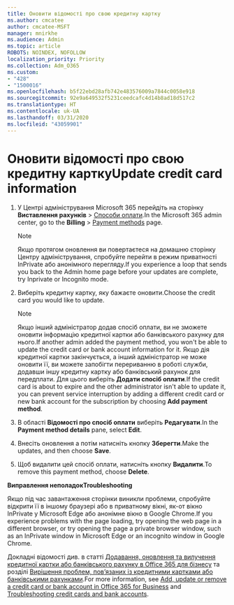 ```yaml
---
title: Оновити відомості про свою кредитну картку
ms.author: cmcatee
author: cmcatee-MSFT
manager: mnirkhe
ms.audience: Admin
ms.topic: article
ROBOTS: NOINDEX, NOFOLLOW
localization_priority: Priority
ms.collection: Adm_O365
ms.custom:
- "428"
- "1500016"
ms.openlocfilehash: b5f22ebd28afb742e483576009a7844c0058e918
ms.sourcegitcommit: 92e9a649532f5231ceedcafc4d14b8ad18d517c2
ms.translationtype: HT
ms.contentlocale: uk-UA
ms.lasthandoff: 03/31/2020
ms.locfileid: "43059901"
---
```

# <a name="update-credit-card-information"></a><span data-ttu-id="a1ba3-102">Оновити відомості про свою кредитну картку</span><span class="sxs-lookup"><span data-stu-id="a1ba3-102">Update credit card information</span></span>

1. <span data-ttu-id="a1ba3-103">У Центрі адміністрування Microsoft 365 перейдіть на сторінку **Виставлення рахунків** \> [Способи оплати](https://go.microsoft.com/fwlink/p/?linkid=2018806).</span><span class="sxs-lookup"><span data-stu-id="a1ba3-103">In the Microsoft 365 admin center, go to the **Billing** \> [Payment methods](https://go.microsoft.com/fwlink/p/?linkid=2018806) page.</span></span>

    > [!NOTE]
    > <span data-ttu-id="a1ba3-104">Якщо протягом оновлення ви повертаєтеся на домашню сторінку Центру адміністрування, спробуйте перейти в режим приватності InPrivate або анонімного перегляду.</span><span class="sxs-lookup"><span data-stu-id="a1ba3-104">If you experience a loop that sends you back to the Admin home page before your updates are complete, try Inprivate or Incognito mode.</span></span>
  
2. <span data-ttu-id="a1ba3-105">Виберіть кредитну картку, яку бажаєте оновити.</span><span class="sxs-lookup"><span data-stu-id="a1ba3-105">Choose the credit card you would like to update.</span></span>

    > [!NOTE]
    > <span data-ttu-id="a1ba3-106">Якщо інший адміністратор додав спосіб оплати, ви не зможете оновити інформацію кредитної картки або банківського рахунку для нього.</span><span class="sxs-lookup"><span data-stu-id="a1ba3-106">If another admin added the payment method, you won't be able to update the credit card or bank account information for it.</span></span> <span data-ttu-id="a1ba3-107">Якщо дія кредитної картки закінчується, а інший адміністратор не може оновити її, ви можете запобігти перериванню в роботі служби, додавши іншу кредитну картку або банківський рахунок для передплати. Для цього виберіть **Додати спосіб оплати**.</span><span class="sxs-lookup"><span data-stu-id="a1ba3-107">If the credit card is about to expire and the other administrator isn't able to update it, you can prevent service interruption by adding a different credit card or new bank account for the subscription by choosing **Add payment method**.</span></span>
  
3. <span data-ttu-id="a1ba3-108">В області **Відомості про спосіб оплати** виберіть **Редагувати**.</span><span class="sxs-lookup"><span data-stu-id="a1ba3-108">In the **Payment method details** pane, select **Edit**.</span></span>

4. <span data-ttu-id="a1ba3-109">Внесіть оновлення а потім натисніть кнопку **Зберегти**.</span><span class="sxs-lookup"><span data-stu-id="a1ba3-109">Make the updates, and then choose **Save**.</span></span>

5. <span data-ttu-id="a1ba3-110">Щоб видалити цей спосіб оплати, натисніть кнопку **Видалити**.</span><span class="sxs-lookup"><span data-stu-id="a1ba3-110">To remove this payment method, choose **Delete**.</span></span>

<span data-ttu-id="a1ba3-111">**Виправлення неполадок**</span><span class="sxs-lookup"><span data-stu-id="a1ba3-111">**Troubleshooting**</span></span>

<span data-ttu-id="a1ba3-112">Якщо під час завантаження сторінки виникли проблеми, спробуйте відкрити її в іншому браузері або в приватному вікні, як-от вікно InPrivate у Microsoft Edge або анонімне вікно в Google Chrome.</span><span class="sxs-lookup"><span data-stu-id="a1ba3-112">If you experience problems with the page loading, try opening the web page in a different browser, or try opening the page a private browser window, such as an InPrivate window in Microsoft Edge or an incognito window in Google Chrome.</span></span> 

<span data-ttu-id="a1ba3-113">Докладні відомості див. в статті [Додавання, оновлення та вилучення кредитної картки або банківського рахунку в Office 365 для бізнесу](https://docs.microsoft.com/office365/admin/subscriptions-and-billing/add-update-or-remove-credit-card-or-bank-account) та розділі [Вирішення проблем, пов’язаних із кредитними картками або банківськими рахунками](https://docs.microsoft.com/office365/admin/subscriptions-and-billing/add-update-or-remove-credit-card-or-bank-account#troubleshooting-credit-cards-and-bank-accounts).</span><span class="sxs-lookup"><span data-stu-id="a1ba3-113">For more information, see [Add, update or remove a credit card or bank account in Office 365 for Business](https://docs.microsoft.com/office365/admin/subscriptions-and-billing/add-update-or-remove-credit-card-or-bank-account) and [Troubleshooting credit cards and bank accounts](https://docs.microsoft.com/office365/admin/subscriptions-and-billing/add-update-or-remove-credit-card-or-bank-account#troubleshooting-credit-cards-and-bank-accounts).</span></span>